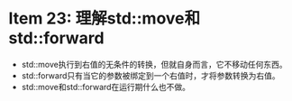 # Item 23: 理解std::move和std::forward

- std::move执行到右值的无条件的转换，但就自身而言，它不移动任何东西。
- std::forward只有当它的参数被绑定到一个右值时，才将参数转换为右值。
- std::move和std::forward在运行期什么也不做。
